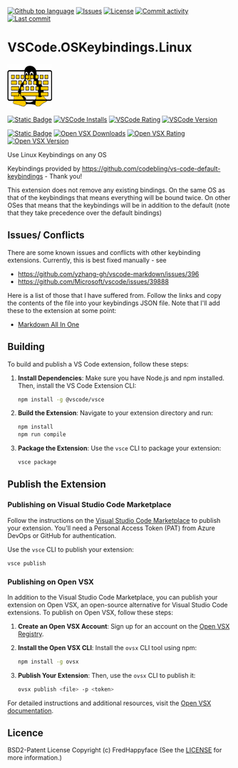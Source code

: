 [![Github top language](https://img.shields.io/github/languages/top/FredHappyface/VSCode.OSKeybindings.svg?style=for-the-badge&cacheSeconds=28800)](../../)
[![Issues](https://img.shields.io/github/issues/FredHappyface/VSCode.OSKeybindings.svg?style=for-the-badge&cacheSeconds=28800)](../../issues)
[![License](https://img.shields.io/github/license/FredHappyface/VSCode.OSKeybindings.svg?style=for-the-badge&cacheSeconds=28800)](/LICENSE.md)
[![Commit activity](https://img.shields.io/github/commit-activity/m/FredHappyface/VSCode.OSKeybindings.svg?style=for-the-badge&cacheSeconds=28800)](../../commits/master)
[![Last commit](https://img.shields.io/github/last-commit/FredHappyface/VSCode.OSKeybindings.svg?style=for-the-badge&cacheSeconds=28800)](../../commits/master)

# VSCode.OSKeybindings.Linux

<img src="https://raw.githubusercontent.com/FredHappyface/VSCode.OSKeybindings/master/linuxkeybindings/Linux.png" alt="Project Icon" width="100">

[![Static Badge](https://img.shields.io/badge/Linux_Keybindings-VSCode_Marketplace-purple?style=for-the-badge&cacheSeconds=28800)](https://marketplace.visualstudio.com/items?itemName=fredhappyface.linuxkeybindings)
[![VSCode Installs](https://img.shields.io/visual-studio-marketplace/i/fredhappyface.linuxkeybindings.svg?style=for-the-badge&cacheSeconds=28800)](https://marketplace.visualstudio.com/items?itemName=fredhappyface.linuxkeybindings)
[![VSCode Rating](https://img.shields.io/visual-studio-marketplace/stars/fredhappyface.linuxkeybindings.svg?style=for-the-badge&cacheSeconds=28800)](https://marketplace.visualstudio.com/items?itemName=fredhappyface.linuxkeybindings)
[![VSCode Version](https://img.shields.io/visual-studio-marketplace/v/fredhappyface.linuxkeybindings.svg?style=for-the-badge&cacheSeconds=28800)](https://marketplace.visualstudio.com/items?itemName=fredhappyface.linuxkeybindings)

[![Static Badge](https://img.shields.io/badge/Linux_Keybindings-Open_VSX-purple?style=for-the-badge&cacheSeconds=28800)](https://open-vsx.org/extension/fredhappyface/linuxkeybindings)
[![Open VSX Downloads](https://img.shields.io/open-vsx/dt/fredhappyface/linuxkeybindings.svg?style=for-the-badge&cacheSeconds=28800)](https://open-vsx.org/extension/fredhappyface/linuxkeybindings)
[![Open VSX Rating](https://img.shields.io/open-vsx/stars/fredhappyface/linuxkeybindings.svg?style=for-the-badge&cacheSeconds=28800)](https://open-vsx.org/extension/fredhappyface/linuxkeybindings)
[![Open VSX Version](https://img.shields.io/open-vsx/v/fredhappyface/linuxkeybindings.svg?style=for-the-badge&cacheSeconds=28800)](https://open-vsx.org/extension/fredhappyface/linuxkeybindings)

Use Linux Keybindings on any OS

Keybindings provided by https://github.com/codebling/vs-code-default-keybindings - Thank you!

This extension does not remove any existing bindings. On the same OS as that of
the keybindings that means everything will be bound twice. On other OSes that
means that the keybindings will be in addition to the default (note that they
take precedence over the default bindings)

## Issues/ Conflicts

There are some known issues and conflicts with other keybinding extensions.
Currently, this is best fixed manually - see

- https://github.com/yzhang-gh/vscode-markdown/issues/396
- https://github.com/Microsoft/vscode/issues/39888

Here is a list of those that I have suffered from. Follow the links and copy the
contents of the file into your keybindings JSON file. Note that I'll add these
to the extension at some point:

- [Markdown All In One](https://github.com/FredHappyface/VSCode.OSKeybindings/blob/master/MarkdownAllInOne.json)

## Building

To build and publish a VS Code extension, follow these steps:

1. **Install Dependencies**:
   Make sure you have Node.js and npm installed. Then, install the VS Code Extension CLI:
   ```bash
   npm install -g @vscode/vsce
   ```

2. **Build the Extension**:
   Navigate to your extension directory and run:
   ```bash
   npm install
   npm run compile
   ```

3. **Package the Extension**:
   Use the `vsce` CLI to package your extension:
   ```bash
   vsce package
   ```

## Publish the Extension

### Publishing on Visual Studio Code Marketplace

Follow the instructions on the [Visual Studio Code Marketplace](https://code.visualstudio.com/api/working-with-extensions/publishing-extension) to publish your extension. You'll need a Personal Access Token (PAT) from Azure DevOps or GitHub for authentication.

Use the `vsce` CLI to publish your extension:

```bash
vsce publish
```

### Publishing on Open VSX

In addition to the Visual Studio Code Marketplace, you can publish your extension on Open VSX, an open-source alternative for Visual Studio Code extensions. To publish on Open VSX, follow these steps:

1. **Create an Open VSX Account**:
   Sign up for an account on the [Open VSX Registry](https://open-vsx.org/).

2. **Install the Open VSX CLI**:
   Install the `ovsx` CLI tool using npm:
   ```bash
   npm install -g ovsx
   ```

3. **Publish Your Extension**:
   Then, use the `ovsx` CLI to publish it:
   ```bash
   ovsx publish <file> -p <token>
   ```

For detailed instructions and additional resources, visit the [Open VSX documentation](https://github.com/eclipse/openvsx/wiki/Publishing-Extensions).

## Licence
BSD2-Patent License
Copyright (c) FredHappyface
(See the [LICENSE](https://github.com/FredHappyface/VSCode.OSKeybindings/blob/master/LICENSE.md) for more information.)
